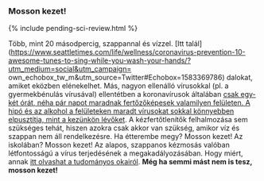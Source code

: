 ### Mosson kezet!

{% include pending-sci-review.html %}

 Több, mint 20 másodpercig, szappannal és vízzel. [Itt talál](https://www.seattletimes.com/life/wellness/coronavirus-prevention-10-awesome-tunes-to-sing-while-you-wash-your-hands/?utm_medium=social&utm_campaign= own_echobox_tw_m&utm_source=Twitter#Echobox=1583369786)  dalokat, amiket eközben elénekelhet. Más, nagyon ellenálló vírusokkal (pl. a gyermekbénulás vírusával) ellentétben a koronavírusok általában [csak egy-két órát, néha pár napot maradnak fertőzőképesek valamilyen felületen. A hipó és az alkohol a felületeken maradt vírusokat sokkal könnyebben elpusztítja, mint a kezünkön lévőket](https://www.journalofhospitalinfection.com/article/S0195-6701(20)30046-3/fulltext).  A kézfertőtlenítők felhalmozása sem szükséges tehát, hiszen azokra csak akkor van szükség, amikor víz és szappan nem áll rendelkezésre. Ha étterembe megy? Mosson kezet! Az iskolában? Mosson kezet! Az alapos, szappanos kézmosás valóban létfontosságú a vírus terjedésének a megakadályozásában. Hogy miért, annak [itt olvashat a tudományos okairól](https://twitter.com/PalliThordarson/status/1236549305189597189).
 **Még ha semmi mást nem is tesz, mosson kezet!**
